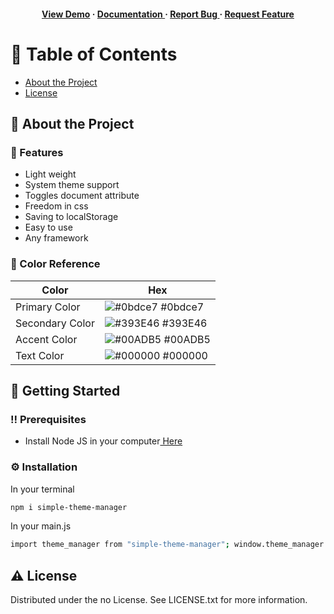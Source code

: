 <div align='center'>

<h4> <a href=https://paintedfriend.github.io/Simple-Theme-Manager/>View Demo</a> <span> · </span> <a href="https://github.com/Paintedfriend/Simple-Theme-Manager/blob/master/README.md"> Documentation </a> <span> · </span> <a href="https://github.com/Paintedfriend/Simple-Theme-Manager/issues"> Report Bug </a> <span> · </span> <a href="https://github.com/Paintedfriend/Simple-Theme-Manager/issues"> Request Feature </a> </h4>


</div>

# :notebook_with_decorative_cover: Table of Contents

- [About the Project](#star2-about-the-project)
- [License](#warning-license)


## :star2: About the Project

### :dart: Features
- Light weight
- System theme support
- Toggles document attribute
- Freedom in css
- Saving to localStorage
- Easy to use
- Any framework


### :art: Color Reference
| Color | Hex |
| --------------- | ---------------------------------------------------------------- |
| Primary Color | ![#0bdce7](https://via.placeholder.com/10/0bdce7?text=+) #0bdce7 |
| Secondary Color | ![#393E46](https://via.placeholder.com/10/393E46?text=+) #393E46 |
| Accent Color | ![#00ADB5](https://via.placeholder.com/10/00ADB5?text=+) #00ADB5 |
| Text Color | ![#000000](https://via.placeholder.com/10/000000?text=+) #000000 |

## :toolbox: Getting Started

### :bangbang: Prerequisites

- Install Node JS in your computer<a href="https://nodejs.org/en/"> Here</a>


### :gear: Installation

In your terminal
```bash
npm i simple-theme-manager
```
In your main.js
```bash
import theme_manager from "simple-theme-manager"; window.theme_manager = theme_manager;
```


## :warning: License

Distributed under the no License. See LICENSE.txt for more information.
